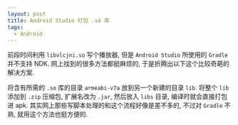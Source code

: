 ```yaml
---
layout: post
title: Android Studio 打包 .so 库
tags:
  - Android
---
```


前段时间利用 `libvlcjni.so` 写个播放器, 但是 `Android Studio` 所使用的 `Gradle` 并不支持 NDK.
网上找到的很多方法都挺麻烦的, 于是折腾出以下这个比较奇葩的解决方案.
<!-- more -->
将含有所需的 `.so` 库的目录 `armeabi-v7a` 放到另一个新建的目录 `lib`.
将整个 `lib` 添加到 `.zip` 压缩包, 扩展名改为 `.jar`, 然后放入 `libs` 目录, 编译时就会直接打包进 apk.
其实网上那些写脚本处理的和这个流程好像是差不多的, 不过对 `Gradle` 不熟, 就用这个方法也挺方便的.

